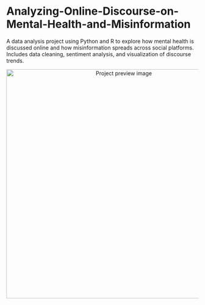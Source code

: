 # Analyzing-Online-Discourse-on-Mental-Health-and-Misinformation
A data analysis project using Python and R to explore how mental health is discussed online and how misinformation spreads across social platforms. Includes data cleaning, sentiment analysis, and visualization of discourse trends.
<p align="center">
  <img src="https://raw.githubusercontent.com/roseyyxo/Analyzing-Online-Discourse-on-Mental-Health-and-Misinformation/main/preview.png" width="600" alt="Project preview image">
</p>
